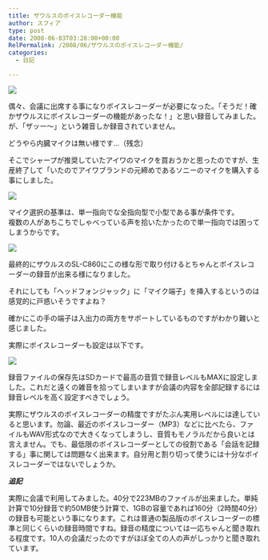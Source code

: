 ```yaml
---
title: ザウルスのボイスレコーダー機能
author: スフィア
type: post
date: 2008-06-03T03:28:00+00:00
RelPermalink: /2008/06/ザウルスのボイスレコーダー機能/
categories:
  - 日記

---
```

![](http://2.bp.blogspot.com/__gwsv5Z4fAg/SES6szb8tHI/AAAAAAAAAX0/N7MmNdFrNGk/s200/DSC00431.JPG)

偶々、会議に出席する事になりボイスレコーダーが必要になった。「そうだ！確かザウルスにボイスレコーダーの機能があったな！」と思い録音してみました。が、「ザッー～」という雑音しか録音されていません。

どうやら内臓マイクは無い様です…（残念）

そこでシャープが推奨していたアイワのマイクを買おうかと思ったのですが、生産終了して「いたのでアイワブランドの元締めであるソニーのマイクを購入する事にしました。


![](http://4.bp.blogspot.com/__gwsv5Z4fAg/SES7nTyYA6I/AAAAAAAAAX8/BwXgBPLKXt8/s200/DSC00435.JPG)

マイク選択の基準は、単一指向でな全指向型で小型である事が条件です。  
複数の人があちこちでしゃべっている声を拾いたかったので単一指向では困ってしまうからです。

![](http://4.bp.blogspot.com/__gwsv5Z4fAg/SES8TZ34DZI/AAAAAAAAAYE/LwTb1v4lHWg/s200/DSC00436.JPG)


最終的にザウルスのSL-C860にこの様な形で取り付けるとちゃんとボイスレコーダーの録音が出来る様になりました。

それにしても「ヘッドフォンジャック」に「マイク端子」を挿入するというのは感覚的に戸惑いそうですよね？

確かにこの手の端子は入出力の両方をサポートしているものですがわかり難いと感じました。

実際にボイスレコーダーも設定は以下です。

![](http://1.bp.blogspot.com/__gwsv5Z4fAg/SES9mZ91X2I/AAAAAAAAAYM/PISntxKI8S4/s200/DSC00437.JPG)


録音ファイルの保存先はSDカードで最高の音質で録音レベルもMAXに設定しました。これだと遠くの雑音を拾ってしまいますが会議の内容を全部記録するには録音レベルを高く設定すべきでしょう。

実際にザウルスのボイスレコーダーの精度ですがたぶん実用レベルには達していると思います。勿論、最近のボイスレコーダー（MP3）などに比べたら、ファイルもWAV形式なので大きくなってしまうし、音質もモノラルだから良いとは言えません。でも、最低限のボイスレコーダーとしての役割である「会話を記録する」事に関しては問題なく出来ます。自分用と割り切って使うには十分なボイスレコーダーではないでしょうか。


**_追記_**

実際に会議で利用してみました。40分で223MBのファイルが出来ました。単純計算で10分録音で約50MB使う計算で、1GBの容量であれば160分（2時間40分）の録音も可能という事になります。これは普通の製品版のボイスレコーダーの標準と同じくらいの録音時間ですね。録音の精度については一応ちゃんと聞き取れる程度です。10人の会議だったのですがほぼ全ての人の声がしっかりと聞き取れています。
